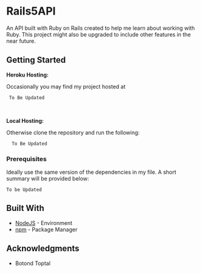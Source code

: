 # Rails5API 

An API built with Ruby on Rails created to help me learn about working with Ruby. This project might also be 
upgraded to include other features in the near future. 


## Getting Started

**Heroku Hosting:**

Occasionally you may find my project hosted at 
```
 To Be Updated 
```

<br>

**Local Hosting:** 

Otherwise clone the repository and run the following: 
```
  To Be Updated 
```

### Prerequisites

Ideally use the same version of the dependencies in my file. A short summary will be 
provided below: 

```
To be Updated
```

## Built With

* [NodeJS](https://nodejs.org/en/) - Environment
* [npm](https://www.npmjs.com/) - Package Manager

## Acknowledgments

* Botond Toptal

